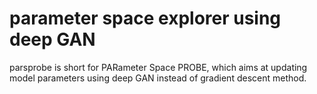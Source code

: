 # parameter space explorer using deep GAN
parsprobe is short for PARameter Space PROBE, which aims at updating model parameters using deep GAN instead of gradient descent method.
